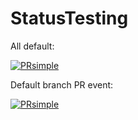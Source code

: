 # StatusTesting

All default:

[![PRsimple](https://github.com/cloud-ea-first/StatusTesting/actions/workflows/status.yml/badge.svg)](https://github.com/cloud-ea-first/StatusTesting/actions/workflows/status.yml)

Default branch PR event:

[![PRsimple](https://github.com/cloud-ea-first/StatusTesting/actions/workflows/status.yml/badge.svg?event=pull_request)](https://github.com/cloud-ea-first/StatusTesting/actions/workflows/status.yml)

